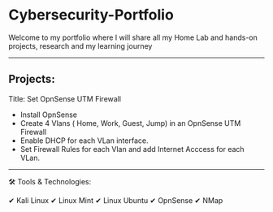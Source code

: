 # Cybersecurity-Portfolio
Welcome to my portfolio where I will share all my Home Lab and hands-on projects, research and my learning journey

___________________________________________________________________________________________________

 Projects:
 -------------------------------------------------------------------------------------------------
 Title: Set OpnSense UTM Firewall
 - Install OpnSense
 - Create 4 Vlans ( Home, Work, Guest, Jump) in an OpnSense UTM Firewall
 - Enable DHCP for each VLan interface.
 - Set Firewall Rules for each Vlan and add Internet Acccess for each VLan.





 __________________________________________________________________________________________________

 🛠 Tools & Technologies: 
 
✔ Kali Linux
✔ Linux Mint 
✔ Linux Ubuntu
✔ OpnSense
✔ NMap

